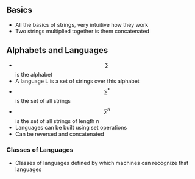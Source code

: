## Basics
- All the basics of strings, very intuitive how they work
- Two strings multiplied together is them concatenated 
## Alphabets and Languages
- $$ \sum$$ is the alphabet
- A language L is a set of strings over this alphabet
- $$ \sum ^* $$ is the set of all strings
- $$ \sum^n $$ is the set of all strings of length n
- Languages can be built using set operations
- Can be reversed and concatenated

### Classes of Languages
 - Classes of languages defined by which machines can recognize that languages